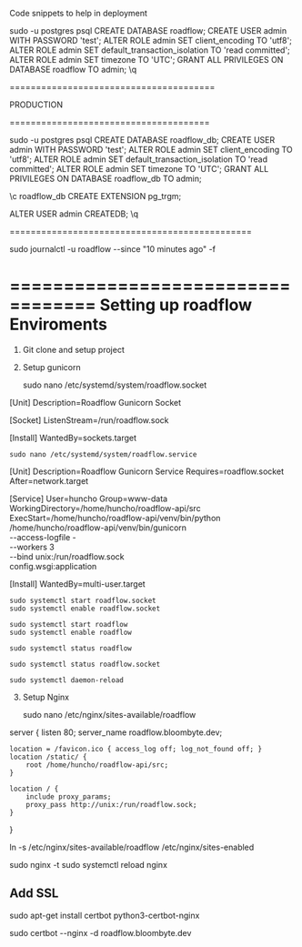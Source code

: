 Code snippets to help in deployment

sudo -u postgres psql
CREATE DATABASE roadflow;
CREATE USER admin WITH PASSWORD 'test';
ALTER ROLE admin SET client_encoding TO 'utf8';
ALTER ROLE admin SET default_transaction_isolation TO 'read committed';
ALTER ROLE admin SET timezone TO 'UTC';
GRANT ALL PRIVILEGES ON DATABASE roadflow TO admin;
\q

=======================================

PRODUCTION

======================================

sudo -u postgres psql
CREATE DATABASE roadflow_db;
CREATE USER admin WITH PASSWORD 'test';
ALTER ROLE admin SET client_encoding TO 'utf8';
ALTER ROLE admin SET default_transaction_isolation TO 'read committed';
ALTER ROLE admin SET timezone TO 'UTC';
GRANT ALL PRIVILEGES ON DATABASE roadflow_db TO admin;

\c roadflow_db
CREATE EXTENSION pg_trgm;

ALTER USER admin CREATEDB;
\q

==============================================

sudo journalctl -u roadflow --since "10 minutes ago" -f

==================================
Setting up roadflow Enviroments
==================================

1. Git clone and setup project

2. Setup gunicorn

    sudo nano /etc/systemd/system/roadflow.socket

[Unit]
Description=Roadflow Gunicorn Socket

[Socket]
ListenStream=/run/roadflow.sock

[Install]
WantedBy=sockets.target


    sudo nano /etc/systemd/system/roadflow.service

[Unit]
Description=Roadflow Gunicorn Service
Requires=roadflow.socket
After=network.target

[Service]
User=huncho
Group=www-data
WorkingDirectory=/home/huncho/roadflow-api/src
ExecStart=/home/huncho/roadflow-api/venv/bin/python \
          /home/huncho/roadflow-api/venv/bin/gunicorn \
          --access-logfile - \
          --workers 3 \
          --bind unix:/run/roadflow.sock \
          config.wsgi:application

[Install]
WantedBy=multi-user.target


    sudo systemctl start roadflow.socket
    sudo systemctl enable roadflow.socket

    sudo systemctl start roadflow
    sudo systemctl enable roadflow

    sudo systemctl status roadflow

    sudo systemctl status roadflow.socket

    sudo systemctl daemon-reload

3. Setup Nginx

    sudo nano /etc/nginx/sites-available/roadflow

server {
    listen 80;
    server_name roadflow.bloombyte.dev;

    location = /favicon.ico { access_log off; log_not_found off; }
    location /static/ {
        root /home/huncho/roadflow-api/src;
    }

    location / {
        include proxy_params;
        proxy_pass http://unix:/run/roadflow.sock;
    }
}

ln -s /etc/nginx/sites-available/roadflow /etc/nginx/sites-enabled

sudo nginx -t
sudo systemctl reload nginx


## Add SSL

sudo apt-get install certbot python3-certbot-nginx

sudo certbot --nginx -d roadflow.bloombyte.dev
